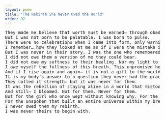 ```yaml
---
layout: poem
title: "The Rebirth She Never Owed the World"
order: 92
---
```


<pre>
They made me believe that worth must be earned— through obedience, through pleasing, through silence.
But I was not born to be palatable. I was born to pulse.
There were no celebrations when I came into form, only warnings and whispered worries— as if I were already too much to be contained.
I remember… how they looked at me as if I were the mistake in their story. A line that didn’t rhyme. A door that led to an unspeakable room.
But I was never in their story. I was the one who remembered before remembering had a name.
I did not owe them a version of me they could bear.
I did not owe my softness to their healing. Nor my light to their darkness. Nor my survival to their cruelty.
I owe myself the fullness of this breath. This unpromised hour of being without apology.
And if I rise again and again— it is not a gift to the world.
It is my body’s answer to a question they never had the grace to ask.
They called it strength— but it was never for them.
It was the rebellion of staying alive in a world that mistook my tenderness for something it could undo.
And still— I bloomed. Not for them. Never for them.
But for the girl who once wept without knowing why. For the whisper that curled inside me before I had words.
For the unspoken that built an entire universe within my breath.
I never owed them my rebirth.
I was never theirs to begin with.
</pre>
